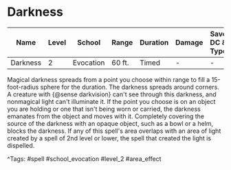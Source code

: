 # Darkness

| Name | Level | School | Range | Duration | Damage | Save DC & Type |
|------|-------|--------|-------|----------|--------|----------------|
| Darkness | 2 | Evocation | 60 ft. | Timed | - | - |

Magical darkness spreads from a point you choose within range to fill a 15-foot-radius sphere for the duration. The darkness spreads around corners. A creature with {@sense darkvision} can't see through this darkness, and nonmagical light can't illuminate it. If the point you choose is on an object you are holding or one that isn't being worn or carried, the darkness emanates from the object and moves with it. Completely covering the source of the darkness with an opaque object, such as a bowl or a helm, blocks the darkness. If any of this spell's area overlaps with an area of light created by a spell of 2nd level or lower, the spell that created the light is dispelled.

^Tags: #spell #school_evocation #level_2 #area_effect